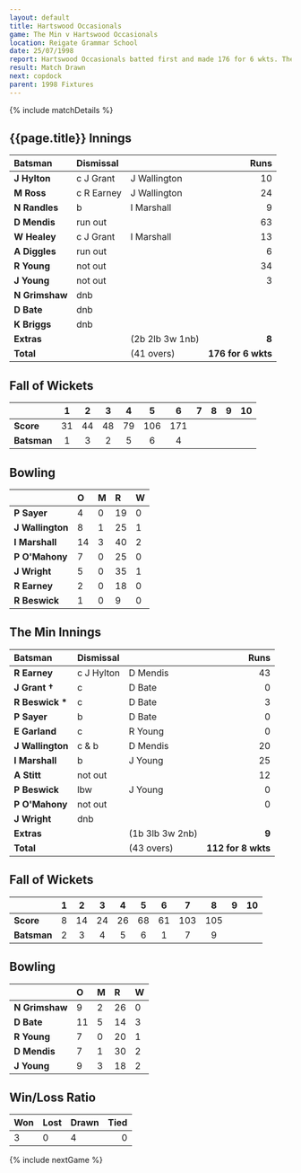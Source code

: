 ```yaml
---
layout: default
title: Hartswood Occasionals
game: The Min v Hartswood Occasionals
location: Reigate Grammar School
date: 25/07/1998
report: Hartswood Occasionals batted first and made 176 for 6 wkts. The Min replied with 112 for 8 wkts
result: Match Drawn
next: copdock
parent: 1998 Fixtures
---
```


{% include matchDetails %}

## {{page.title}} Innings

| Batsman | Dismissal |  | Runs |
|:---|:---|---|---:|
| **J Hylton** | c J Grant | J Wallington | 10 |
| **M Ross** | c R Earney | J Wallington | 24 |
| **N Randles** | b | I Marshall | 9 |
| **D Mendis** | run out |  | 63 |
| **W Healey** | c J Grant | I Marshall | 13 |
| **A Diggles** | run out |  | 6 |
| **R Young** | not out |  | 34 |
| **J Young** | not out |  | 3 |
| **N Grimshaw** | dnb |  |  |
| **D Bate** | dnb |  |  |
| **K Briggs** | dnb |  |  |
| **Extras** | | (2b 2lb 3w 1nb) | **8** |
| **Total** | | (41 overs) | **176 for 6 wkts** |

## Fall of Wickets

| | 1 | 2 | 3 | 4 | 5 | 6 | 7 | 8 | 9 | 10 |
|---|:---:|:---:|:---:|:---:|:---:|:---:|:---:|:---:|:---:|:---:|
| **Score** | 31 | 44 | 48 | 79 | 106 | 171 |  |  |  |  |
| **Batsman** | 1 | 3 | 2 | 5 | 6 | 4 |  |  |  |  |

## Bowling

| | O | M | R | W |
|---|:---|:---|:---|:---|
| **P Sayer** | 4 | 0 | 19 | 0 |
| **J Wallington** | 8 | 1 | 25 | 1 |
| **I Marshall** | 14 | 3 | 40 | 2 |
| **P O'Mahony** | 7 | 0 | 25 | 0 |
| **J Wright** | 5 | 0 | 35 | 1 |
| **R Earney** | 2 | 0 | 18 | 0 |
| **R Beswick** | 1 | 0 | 9 | 0 |

## The Min Innings

| Batsman | Dismissal |  | Runs |
|:---|:---|---|---:|
| **R Earney** | c J Hylton | D Mendis | 43 |
| **J Grant &#8224;** | c | D Bate | 0 |
| **R Beswick &#42;** | c | D Bate | 3 |
| **P Sayer** | b | D Bate | 0 |
| **E Garland** | c | R Young | 0 |
| **J Wallington** | c & b | D Mendis | 20 |
| **I Marshall** | b | J Young | 25 |
| **A Stitt** | not out |  | 12 |
| **P Beswick** | lbw | J Young | 0 |
| **P O'Mahony** | not out |  | 0 |
| **J Wright** | dnb |  |  |
| **Extras** | | (1b 3lb 3w 2nb) | **9** |
| **Total** | | (43 overs) | **112 for 8 wkts** |

## Fall of Wickets

| | 1 | 2 | 3 | 4 | 5 | 6 | 7 | 8 | 9 | 10 |
|---|:---:|:---:|:---:|:---:|:---:|:---:|:---:|:---:|:---:|:---:|
| **Score** | 8 | 14 | 24 | 26 | 68 | 61 | 103 | 105 |  |  |
| **Batsman** | 2 | 3 | 4 | 5 | 6 | 1 | 7 | 9 |  |  |

## Bowling

| | O | M | R | W |
|---|:---|:---|:---|:---|
| **N Grimshaw** | 9 | 2 | 26 | 0 |
| **D Bate** | 11 | 5 | 14 | 3 |
| **R Young** | 7 | 0 | 20 | 1 |
| **D Mendis** | 7 | 1 | 30 | 2 |
| **J Young** | 9 | 3 | 18 | 2 |

## Win/Loss Ratio

| Won | Lost | Drawn | Tied |
|:---|:---|:---|---:|
| 3 | 0 | 4 | 0 |

{% include nextGame %}
